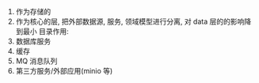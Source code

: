 1. 作为存储的
2. 作为核心的层, 把外部数据源, 服务, 领域模型进行分离, 对 data 层的的影响降到最小
目录作用:
1. 数据库服务
2. 缓存
3. MQ 消息队列
4. 第三方服务/外部应用(minio 等)